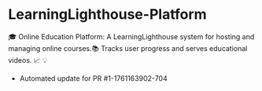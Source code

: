 # LearningLighthouse-Platform
🎓 Online Education Platform: A LearningLighthouse system for hosting and managing online courses.📚 Tracks user progress and serves educational videos. 📈 💡


- Automated update for PR #1-1761163902-704